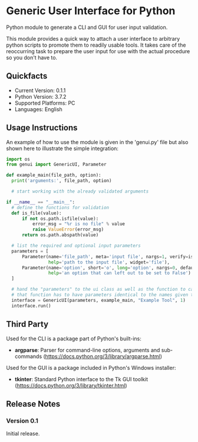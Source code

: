 # Generic User Interface for Python

Python module to generate a CLI and GUI for user input validation.

This module provides a quick way to attach a user interface to arbitrary python scripts to promote them to readily usable tools. It takes care of the reoccurring task to prepare the user input for use with the actual procedure so you don't have to.

## Quickfacts

* Current Version: 0.1.1
* Python Version: 3.7.2
* Supported Platforms: PC
* Languages: English

## Usage Instructions

An example of how to use the module is given in the 'genui.py' file but also shown here to illustrate the simple integration:

```python
import os
from genui import GenericUI, Parameter

def example_main(file_path, option):
  print('arguments:', file_path, option)

  # start working with the already validated arguments

if __name__ == "__main__":
  # define the functions for validation
  def is_file(value):
      if not os.path.isfile(value):
          error_msg = "%r is no file" % value
          raise ValueError(error_msg)
      return os.path.abspath(value)

  # list the required and optional input parameters
  parameters = [
      Parameter(name='file_path', meta='input file', nargs=1, verify=is_file,
                help='path to the input file', widget='file'),
      Parameter(name='option', short='o', long='option', nargs=0, default=False,
                help='an option that can left out to be set to False')
  ]

  # hand the "parameters" to the ui class as well as the function to call when all input is validated
  # that function has to have parameters identical to the names given the "parameters" list
  interface = GenericUI(parameters, example_main, "Example Tool", 1)
  interface.run()
```

## Third Party

Used for the CLI is a package part of Python's built-ins:

* __argparse__: Parser for command-line options, arguments and sub-commands (https://docs.python.org/3/library/argparse.html)

Used for the GUI is a package included in Python's Windows installer:

* __tkinter__: Standard Python interface to the Tk GUI toolkit (https://docs.python.org/3/library/tkinter.html)

## Release Notes

### Version 0.1

Initial release.
